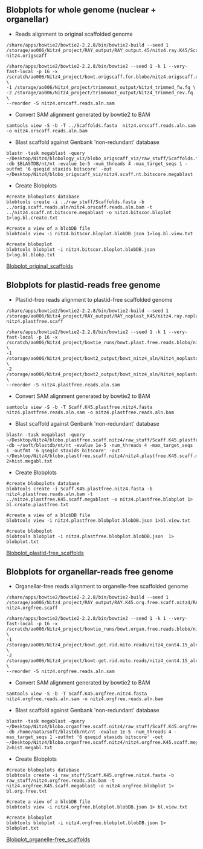 ## Blobplots for whole genome (nuclear + organellar)


- Reads alignment to original scaffolded genome

```
/share/apps/bowtie2/bowtie2-2.2.8/bin/bowtie2-build --seed 1 /storage/ao006/Nitz4_project/RAY_output/RAY_output.45/nitz4.ray.K45/Scaffolds.fasta nitz4.origscaff

/share/apps/bowtie2/bowtie2-2.2.8/bin/bowtie2 --seed 1 -k 1 --very-fast-local -p 16 -x /scratch/ao006/Nitz4_project/bowt.origscaff.for.blobo/nitz4.origscaff.db/nitz4.origscaff \
-1 /storage/ao006/Nitz4_project/trimmomat_output/Nitz4_trimmed_fw.fq \
-2 /storage/ao006/Nitz4_project/trimmomat_output/Nitz4_trimmed_rev.fq \
--reorder -S nitz4.orscaff.reads.aln.sam

```

- Convert SAM alignment generated by bowtie2 to BAM

```
samtools view -S -b -T ../Scaffolds.fasta  nitz4.orscaff.reads.aln.sam -o nitz4.orscaff.reads.aln.bam

```

- Blast scaffold against Genbank 'non-redundant' database

```
blastn -task megablast -query ~/Desktop/Nitz4/blobology_viz/blobo_origscaff_viz/raw_stuff/Scaffolds.fasta -db $BLASTDB/nt/nt -evalue 1e-5 -num_threads 4 -max_target_seqs 1 -outfmt '6 qseqid staxids bitscore' -out ~/Desktop/Nitz4/blobo_origscaff_viz/nitz4.scaff.nt.bitscore.megablast

```

- Create Blobplots

```
#create bloboplots database
blobtools create -i ../raw_stuff/Scaffolds.fasta -b ../orig.scaff.reads.aln/nitz4.orscaff.reads.aln.bam -t ../nitz4.scaff.nt.bitscore.megablast -o nitz4.bitscor.bloplot 1>log.bl.create.txt

#create a view of a blobDB file
blobtools view -i nitz4.bitscor.bloplot.blobDB.json 1>log.bl.view.txt

#create bloboplot
blobtools blobplot -i nitz4.bitscor.bloplot.blobDB.json 1>log.bl.blobp.txt

```


[Blobplot_original_scaffolds](https://github.com/Nastassiia/Nitz4_annot_methods_clean/blob/master/plots/nitz4.original.scaffold.png)


## Blobplots for plastid-reads free genome

 - Plastid-free reads alignment to plastid-free scaffolded genome

```
/share/apps/bowtie2/bowtie2-2.2.8/bin/bowtie2-build --seed 1 /storage/ao006/Nitz4_project/RAY_output/RAY_noplast_K45/nitz4.ray.noplast.K45/Scaffolds.fasta nitz4.plastfree.scaff

/share/apps/bowtie2/bowtie2-2.2.8/bin/bowtie2 --seed 1 -k 1 --very-fast-local -p 16 -x /scratch/ao006/Nitz4_project/bowtie_runs/bowt.plast.free.reads.blobo/nitz4.K45.plastfree.DB/nitz4.plastfree.scaff \
-1 /storage/ao006/Nitz4_project/bowt2_output/bowt_nitz4_aln/Nitz4_noplastom_1.fq \
-2 /storage/ao006/Nitz4_project/bowt2_output/bowt_nitz4_aln/Nitz4_noplastom_2.fq  \
--reorder -S nitz4.plastfree.reads.aln.sam
```

- Convert SAM alignment generated by bowtie2 to BAM

```
samtools view -S -b -T Scaff.K45.plastfree.nitz4.fasta nitz4.plastfree.reads.aln.sam -o nitz4.plastfree.reads.aln.bam
```

- Blast scaffold against Genbank 'non-redundant' database

```
blastn -task megablast -query ~/Desktop/Nitz4/blobo.plastfree.scaff.nitz4/raw_stuff/Scaff.K45.plastfree.nitz4.fasta -db ~/soft/blastdb/nt/nt -evalue 1e-5 -num_threads 4 -max_target_seqs 1 -outfmt '6 qseqid staxids bitscore' -out ~/Desktop/Nitz4/blobo.plastfree.scaff.nitz4/nitz4.plastfree.K45.scaff.megablast 2>hist.megabl.txt
```

 - Create Blobplots

```
#create bloboplots database
blobtools create -i Scaff.K45.plastfree.nitz4.fasta -b nitz4.plastfree.reads.aln.bam -t ../nitz4.plastfree.K45.scaff.megablast -o nitz4.plastfree.blobplot 1> bl.create.plastfree.txt

#create a view of a blobDB file
blobtools view -i nitz4.plastfree.blobplot.blobDB.json 1>bl.view.txt

#create bloboplot
blobtools blobplot -i nitz4.plastfree.blobplot.blobDB.json  1> blobplot.txt

```

[Blobplot_plastid-free_scaffolds](https://github.com/Nastassiia/Nitz4_annot_methods_clean/blob/master/plots/nitz4.plastfree.scaffold.png)

## Blobplots for organellar-reads free genome

 - Organellar-free reads alignment to organelle-free scaffolded genome

```
/share/apps/bowtie2/bowtie2-2.2.8/bin/bowtie2-build --seed 1 /storage/ao006/Nitz4_project/RAY_output/RAY.K45.org.free.scaff.nitz4/RAY.outp.45/nitz4.no.org.K45/Scaffolds.fasta nitz4.orgfree.scaff

/share/apps/bowtie2/bowtie2-2.2.8/bin/bowtie2 --seed 1 -k 1 --very-fast-local -p 16 -x /scratch/ao006/Nitz4_project/bowtie_runs/bowt.organ.free.reads.blobo/nitz4.K45.orgfree.DB/nitz4.orgfree.scaff \
-1 /storage/ao006/Nitz4_project/bowt.get.rid.mito.reads/nitz4_cont4.15_aln/Nitz4_no_organel_1.fq \
-2 /storage/ao006/Nitz4_project/bowt.get.rid.mito.reads/nitz4_cont4.15_aln/Nitz4_no_organel_2.fq \
--reorder -S nitz4.orgfree.reads.aln.sam

```

- Convert SAM alignment generated by bowtie2 to BAM

```
samtools view -S -b -T Scaff.K45.orgfree.nitz4.fasta nitz4.orgfree.reads.aln.sam -o nitz4.orgfree.reads.aln.bam

```

- Blast scaffold against Genbank 'non-redundant' database

```
blastn -task megablast -query ~/Desktop/Nitz4/blobo.organfree.scaff.nitz4/raw_stuff/Scaff.K45.orgfree.nitz4.fasta -db /home/nata/soft/blastdb/nt/nt -evalue 1e-5 -num_threads 4 -max_target_seqs 1 -outfmt '6 qseqid staxids bitscore' -out ~/Desktop/Nitz4/blobo.organfree.scaff.nitz4/nitz4.orgfree.K45.scaff.megablast 2>hist.megabl.txt  

```

 - Create Blobplots

```
#create bloboplots database
blobtools create -i raw_stuff/Scaff.K45.orgfree.nitz4.fasta -b raw_stuff/nitz4.orgfree.reads.aln.bam -t nitz4.orgfree.K45.scaff.megablast -o nitz4.orgfree.blobplot 1> bl.org.free.txt

#create a view of a blobDB file
blobtools view -i nitz4.orgfree.blobplot.blobDB.json 1> bl.view.txt

#create bloboplot
blobtools blobplot -i nitz4.orgfree.blobplot.blobDB.json 1> blobplot.txt

```
[Blobplot_organelle-free_scaffolds](https://github.com/Nastassiia/Nitz4_annot_methods_clean/blob/master/plots/nitz4.orgfree.scaffolds.png)
